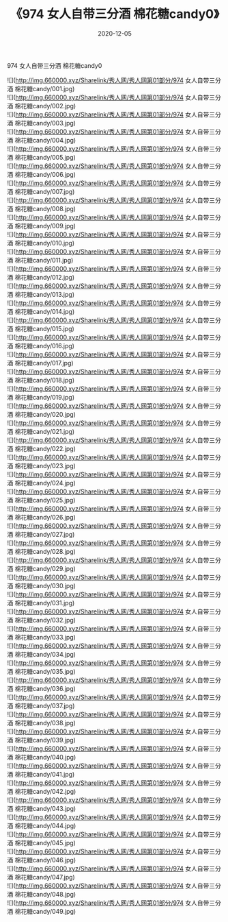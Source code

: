 ﻿---
layout: post
title:  《974 女人自带三分酒 棉花糖candy0》
date:   2020-12-05
img: http://img.660000.xyz/Sharelink/秀人网/秀人网第01部分/974 女人自带三分酒 棉花糖candy0/000.jpg
categories: [美女, 清纯, 唯美]
---

974 女人自带三分酒 棉花糖candy0

  ![](http://img.660000.xyz/Sharelink/秀人网/秀人网第01部分/974 女人自带三分酒 棉花糖candy/001.jpg) <br> ![](http://img.660000.xyz/Sharelink/秀人网/秀人网第01部分/974 女人自带三分酒 棉花糖candy/002.jpg) <br> ![](http://img.660000.xyz/Sharelink/秀人网/秀人网第01部分/974 女人自带三分酒 棉花糖candy/003.jpg) <br> ![](http://img.660000.xyz/Sharelink/秀人网/秀人网第01部分/974 女人自带三分酒 棉花糖candy/004.jpg) <br> ![](http://img.660000.xyz/Sharelink/秀人网/秀人网第01部分/974 女人自带三分酒 棉花糖candy/005.jpg) <br> ![](http://img.660000.xyz/Sharelink/秀人网/秀人网第01部分/974 女人自带三分酒 棉花糖candy/006.jpg) <br> ![](http://img.660000.xyz/Sharelink/秀人网/秀人网第01部分/974 女人自带三分酒 棉花糖candy/007.jpg) <br> ![](http://img.660000.xyz/Sharelink/秀人网/秀人网第01部分/974 女人自带三分酒 棉花糖candy/008.jpg) <br> ![](http://img.660000.xyz/Sharelink/秀人网/秀人网第01部分/974 女人自带三分酒 棉花糖candy/009.jpg) <br> ![](http://img.660000.xyz/Sharelink/秀人网/秀人网第01部分/974 女人自带三分酒 棉花糖candy/010.jpg) <br> ![](http://img.660000.xyz/Sharelink/秀人网/秀人网第01部分/974 女人自带三分酒 棉花糖candy/011.jpg) <br> ![](http://img.660000.xyz/Sharelink/秀人网/秀人网第01部分/974 女人自带三分酒 棉花糖candy/012.jpg) <br> ![](http://img.660000.xyz/Sharelink/秀人网/秀人网第01部分/974 女人自带三分酒 棉花糖candy/013.jpg) <br> ![](http://img.660000.xyz/Sharelink/秀人网/秀人网第01部分/974 女人自带三分酒 棉花糖candy/014.jpg) <br> ![](http://img.660000.xyz/Sharelink/秀人网/秀人网第01部分/974 女人自带三分酒 棉花糖candy/015.jpg) <br> ![](http://img.660000.xyz/Sharelink/秀人网/秀人网第01部分/974 女人自带三分酒 棉花糖candy/016.jpg) <br> ![](http://img.660000.xyz/Sharelink/秀人网/秀人网第01部分/974 女人自带三分酒 棉花糖candy/017.jpg) <br> ![](http://img.660000.xyz/Sharelink/秀人网/秀人网第01部分/974 女人自带三分酒 棉花糖candy/018.jpg) <br> ![](http://img.660000.xyz/Sharelink/秀人网/秀人网第01部分/974 女人自带三分酒 棉花糖candy/019.jpg) <br> ![](http://img.660000.xyz/Sharelink/秀人网/秀人网第01部分/974 女人自带三分酒 棉花糖candy/020.jpg) <br> ![](http://img.660000.xyz/Sharelink/秀人网/秀人网第01部分/974 女人自带三分酒 棉花糖candy/021.jpg) <br> ![](http://img.660000.xyz/Sharelink/秀人网/秀人网第01部分/974 女人自带三分酒 棉花糖candy/022.jpg) <br> ![](http://img.660000.xyz/Sharelink/秀人网/秀人网第01部分/974 女人自带三分酒 棉花糖candy/023.jpg) <br> ![](http://img.660000.xyz/Sharelink/秀人网/秀人网第01部分/974 女人自带三分酒 棉花糖candy/024.jpg) <br> ![](http://img.660000.xyz/Sharelink/秀人网/秀人网第01部分/974 女人自带三分酒 棉花糖candy/025.jpg) <br> ![](http://img.660000.xyz/Sharelink/秀人网/秀人网第01部分/974 女人自带三分酒 棉花糖candy/026.jpg) <br> ![](http://img.660000.xyz/Sharelink/秀人网/秀人网第01部分/974 女人自带三分酒 棉花糖candy/027.jpg) <br> ![](http://img.660000.xyz/Sharelink/秀人网/秀人网第01部分/974 女人自带三分酒 棉花糖candy/028.jpg) <br> ![](http://img.660000.xyz/Sharelink/秀人网/秀人网第01部分/974 女人自带三分酒 棉花糖candy/029.jpg) <br> ![](http://img.660000.xyz/Sharelink/秀人网/秀人网第01部分/974 女人自带三分酒 棉花糖candy/030.jpg) <br> ![](http://img.660000.xyz/Sharelink/秀人网/秀人网第01部分/974 女人自带三分酒 棉花糖candy/031.jpg) <br> ![](http://img.660000.xyz/Sharelink/秀人网/秀人网第01部分/974 女人自带三分酒 棉花糖candy/032.jpg) <br> ![](http://img.660000.xyz/Sharelink/秀人网/秀人网第01部分/974 女人自带三分酒 棉花糖candy/033.jpg) <br> ![](http://img.660000.xyz/Sharelink/秀人网/秀人网第01部分/974 女人自带三分酒 棉花糖candy/034.jpg) <br> ![](http://img.660000.xyz/Sharelink/秀人网/秀人网第01部分/974 女人自带三分酒 棉花糖candy/035.jpg) <br> ![](http://img.660000.xyz/Sharelink/秀人网/秀人网第01部分/974 女人自带三分酒 棉花糖candy/036.jpg) <br> ![](http://img.660000.xyz/Sharelink/秀人网/秀人网第01部分/974 女人自带三分酒 棉花糖candy/037.jpg) <br> ![](http://img.660000.xyz/Sharelink/秀人网/秀人网第01部分/974 女人自带三分酒 棉花糖candy/038.jpg) <br> ![](http://img.660000.xyz/Sharelink/秀人网/秀人网第01部分/974 女人自带三分酒 棉花糖candy/039.jpg) <br> ![](http://img.660000.xyz/Sharelink/秀人网/秀人网第01部分/974 女人自带三分酒 棉花糖candy/040.jpg) <br> ![](http://img.660000.xyz/Sharelink/秀人网/秀人网第01部分/974 女人自带三分酒 棉花糖candy/041.jpg) <br> ![](http://img.660000.xyz/Sharelink/秀人网/秀人网第01部分/974 女人自带三分酒 棉花糖candy/042.jpg) <br> ![](http://img.660000.xyz/Sharelink/秀人网/秀人网第01部分/974 女人自带三分酒 棉花糖candy/043.jpg) <br> ![](http://img.660000.xyz/Sharelink/秀人网/秀人网第01部分/974 女人自带三分酒 棉花糖candy/044.jpg) <br> ![](http://img.660000.xyz/Sharelink/秀人网/秀人网第01部分/974 女人自带三分酒 棉花糖candy/045.jpg) <br> ![](http://img.660000.xyz/Sharelink/秀人网/秀人网第01部分/974 女人自带三分酒 棉花糖candy/046.jpg) <br> ![](http://img.660000.xyz/Sharelink/秀人网/秀人网第01部分/974 女人自带三分酒 棉花糖candy/047.jpg) <br> ![](http://img.660000.xyz/Sharelink/秀人网/秀人网第01部分/974 女人自带三分酒 棉花糖candy/048.jpg) <br> ![](http://img.660000.xyz/Sharelink/秀人网/秀人网第01部分/974 女人自带三分酒 棉花糖candy/049.jpg) <br>